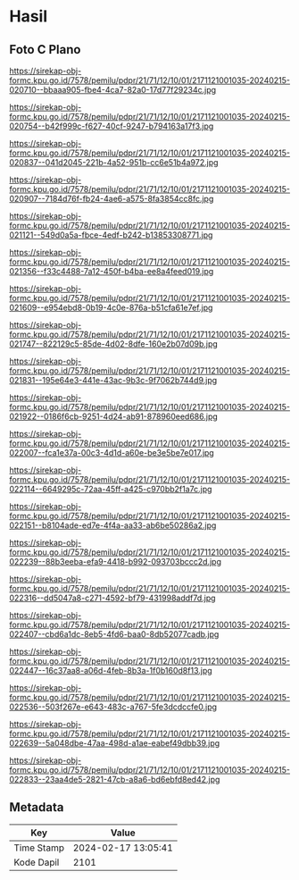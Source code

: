 # Hasil

## Foto C Plano

https://sirekap-obj-formc.kpu.go.id/7578/pemilu/pdpr/21/71/12/10/01/2171121001035-20240215-020710--bbaaa905-fbe4-4ca7-82a0-17d77f29234c.jpg

https://sirekap-obj-formc.kpu.go.id/7578/pemilu/pdpr/21/71/12/10/01/2171121001035-20240215-020754--b42f999c-f627-40cf-9247-b794163a17f3.jpg

https://sirekap-obj-formc.kpu.go.id/7578/pemilu/pdpr/21/71/12/10/01/2171121001035-20240215-020837--041d2045-221b-4a52-951b-cc6e51b4a972.jpg

https://sirekap-obj-formc.kpu.go.id/7578/pemilu/pdpr/21/71/12/10/01/2171121001035-20240215-020907--7184d76f-fb24-4ae6-a575-8fa3854cc8fc.jpg

https://sirekap-obj-formc.kpu.go.id/7578/pemilu/pdpr/21/71/12/10/01/2171121001035-20240215-021121--549d0a5a-fbce-4edf-b242-b13853308771.jpg

https://sirekap-obj-formc.kpu.go.id/7578/pemilu/pdpr/21/71/12/10/01/2171121001035-20240215-021356--f33c4488-7a12-450f-b4ba-ee8a4feed019.jpg

https://sirekap-obj-formc.kpu.go.id/7578/pemilu/pdpr/21/71/12/10/01/2171121001035-20240215-021609--e954ebd8-0b19-4c0e-876a-b51cfa61e7ef.jpg

https://sirekap-obj-formc.kpu.go.id/7578/pemilu/pdpr/21/71/12/10/01/2171121001035-20240215-021747--822129c5-85de-4d02-8dfe-160e2b07d09b.jpg

https://sirekap-obj-formc.kpu.go.id/7578/pemilu/pdpr/21/71/12/10/01/2171121001035-20240215-021831--195e64e3-441e-43ac-9b3c-9f7062b744d9.jpg

https://sirekap-obj-formc.kpu.go.id/7578/pemilu/pdpr/21/71/12/10/01/2171121001035-20240215-021922--0186f6cb-9251-4d24-ab91-878960eed686.jpg

https://sirekap-obj-formc.kpu.go.id/7578/pemilu/pdpr/21/71/12/10/01/2171121001035-20240215-022007--fca1e37a-00c3-4d1d-a60e-be3e5be7e017.jpg

https://sirekap-obj-formc.kpu.go.id/7578/pemilu/pdpr/21/71/12/10/01/2171121001035-20240215-022114--6649295c-72aa-45ff-a425-c970bb2f1a7c.jpg

https://sirekap-obj-formc.kpu.go.id/7578/pemilu/pdpr/21/71/12/10/01/2171121001035-20240215-022151--b8104ade-ed7e-4f4a-aa33-ab6be50286a2.jpg

https://sirekap-obj-formc.kpu.go.id/7578/pemilu/pdpr/21/71/12/10/01/2171121001035-20240215-022239--88b3eeba-efa9-4418-b992-093703bccc2d.jpg

https://sirekap-obj-formc.kpu.go.id/7578/pemilu/pdpr/21/71/12/10/01/2171121001035-20240215-022316--dd5047a8-c271-4592-bf79-431998addf7d.jpg

https://sirekap-obj-formc.kpu.go.id/7578/pemilu/pdpr/21/71/12/10/01/2171121001035-20240215-022407--cbd6a1dc-8eb5-4fd6-baa0-8db52077cadb.jpg

https://sirekap-obj-formc.kpu.go.id/7578/pemilu/pdpr/21/71/12/10/01/2171121001035-20240215-022447--16c37aa8-a06d-4feb-8b3a-1f0b160d8f13.jpg

https://sirekap-obj-formc.kpu.go.id/7578/pemilu/pdpr/21/71/12/10/01/2171121001035-20240215-022536--503f267e-e643-483c-a767-5fe3dcdccfe0.jpg

https://sirekap-obj-formc.kpu.go.id/7578/pemilu/pdpr/21/71/12/10/01/2171121001035-20240215-022639--5a048dbe-47aa-498d-a1ae-eabef49dbb39.jpg

https://sirekap-obj-formc.kpu.go.id/7578/pemilu/pdpr/21/71/12/10/01/2171121001035-20240215-022833--23aa4de5-2821-47cb-a8a6-bd6ebfd8ed42.jpg


## Metadata

| Key        | Value               |
| ---------- | ------------------- |
| Time Stamp | 2024-02-17 13:05:41 |
| Kode Dapil | 2101                |



